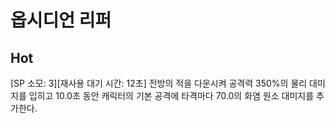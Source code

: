 # 옵시디언 리퍼

## Hot

[SP 소모: 3][재사용 대기 시간: 12초] 전방의 적을 다운시켜 공격력 350%의 물리 대미지를 입히고 10.0초 동안 캐릭터의 기본 공격에 타격마다 70.0의 화염 원소 대미지를 추가한다.

